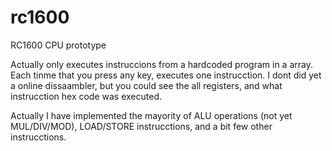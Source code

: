 rc1600
======

RC1600 CPU prototype


Actually only executes instruccions from a hardcoded program in a array. Each tinme that you press any key, executes one instrucction.
I dont did yet a online dissaambler, but you could see the all registers, and what instrucction hex code was executed.

Actually I have implemented the mayority of ALU operations (not yet MUL/DIV/MOD), LOAD/STORE instrucctions, and a bit few other instrucctions.
